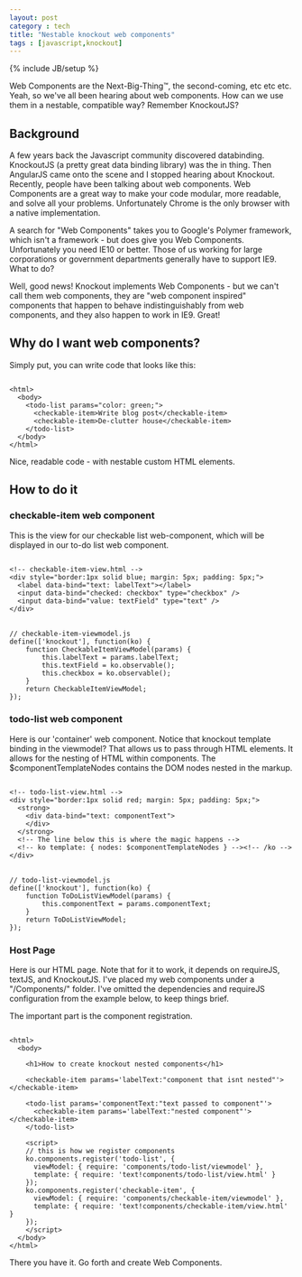 ```yaml
---
layout: post
category : tech
title: "Nestable knockout web components"
tags : [javascript,knockout]
---
```

{% include JB/setup %}

Web Components are the Next-Big-Thing&trade;, the second-coming, etc etc etc. Yeah, so we've all been hearing about web components. How can we use them in a nestable, compatible way? Remember KnockoutJS?

<!--more-->

## Background ##

A few years back the Javascript community discovered databinding. KnockoutJS (a pretty great data binding library) was the in thing. Then AngularJS came onto the scene and I stopped hearing about Knockout. Recently, people have been talking about web components. Web Components are a great way to make your code modular, more readable, and solve all your problems. Unfortunately Chrome is the only browser with a native implementation.

A search for "Web Components" takes you to Google's Polymer framework, which isn't a framework - but does give you Web Components. Unfortunately you need IE10 or better. Those of us working for large corporations or government departments generally have to support IE9. What to do?

Well, good news! Knockout implements Web Components - but we can't call them web components, they are "web component inspired" components that happen to behave indistinguishably from web components, and they also happen to work in IE9. Great!

## Why do I want web components? ##  

Simply put, you can write code that looks like this:

<pre><code class="language-markup">
&lt;html&gt;
  &lt;body&gt;
    &lt;todo-list params="color: green;"&gt;
      &lt;checkable-item&gt;Write blog post&lt;/checkable-item&gt;
      &lt;checkable-item&gt;De-clutter house&lt;/checkable-item&gt;
    &lt;/todo-list&gt;
  &lt;/body&gt;
&lt;/html&gt;
</code></pre>

Nice, readable code - with nestable custom HTML elements.

## How to do it ##

### checkable-item web component ###

This is the view for our checkable list web-component, which will be displayed in our to-do list web component.

<pre><code class="language-markup">
&lt;!-- checkable-item-view.html --&gt;
&lt;div style="border:1px solid blue; margin: 5px; padding: 5px;"&gt;
  &lt;label data-bind="text: labelText"&gt;&lt;/label&gt;
  &lt;input data-bind="checked: checkbox" type="checkbox" /&gt;
  &lt;input data-bind="value: textField" type="text" /&gt;
&lt;/div&gt;
</code>
<code class="language-javascript">
// checkable-item-viewmodel.js
define(['knockout'], function(ko) {
    function CheckableItemViewModel(params) {
        this.labelText = params.labelText;
        this.textField = ko.observable();
        this.checkbox = ko.observable();
    }
    return CheckableItemViewModel;
});
</code></pre>

### todo-list web component ###

Here is our 'container' web component. Notice that knockout template binding in the viewmodel? That allows us to pass through HTML elements. It allows for the nesting of HTML within components. The $componentTemplateNodes contains the DOM nodes nested in the markup.

<pre><code class="language-markup">
&lt;!-- todo-list-view.html --&gt;
&lt;div style="border:1px solid red; margin: 5px; padding: 5px;"&gt;
  &lt;strong&gt;
    &lt;div data-bind="text: componentText"&gt;
    &lt;/div&gt;
  &lt;/strong&gt;
  &lt;!-- The line below this is where the magic happens --&gt;
  &lt;!-- ko template: { nodes: $componentTemplateNodes } --&gt;&lt;!-- /ko --&gt;
&lt;/div&gt;
</code>
<code class="language-javascript">
// todo-list-viewmodel.js
define(['knockout'], function(ko) {
    function ToDoListViewModel(params) {
        this.componentText = params.componentText;
    }
    return ToDoListViewModel;
});
</code></pre>

### Host Page ###

Here is our HTML page. Note that for it to work, it depends on requireJS, textJS, and KnockoutJS. I've placed my web components under a "/Components/" folder. I've omitted the dependencies and requireJS configuration from the example below, to keep things brief.

The important part is the component registration.

<pre><code class="language-markup">
&lt;html&gt;
  &lt;body&gt;

    &lt;h1&gt;How to create knockout nested components&lt;/h1&gt;

    &lt;checkable-item params='labelText:"component that isnt nested"'&gt;&lt;/checkable-item&gt;

    &lt;todo-list params='componentText:"text passed to component"'&gt;
      &lt;checkable-item params='labelText:"nested component"'&gt;&lt;/checkable-item&gt;
    &lt;/todo-list&gt;

    &lt;script&gt;
    // this is how we register components
    ko.components.register('todo-list', {
      viewModel: { require: 'components/todo-list/viewmodel' },
      template: { require: 'text!components/todo-list/view.html' }
    });
    ko.components.register('checkable-item', {
      viewModel: { require: 'components/checkable-item/viewmodel' },
      template: { require: 'text!components/checkable-item/view.html' }
    });
    &lt;/script&gt;
  &lt;/body&gt;
&lt;/html&gt;
</code></pre>

There you have it. Go forth and create Web Components.
